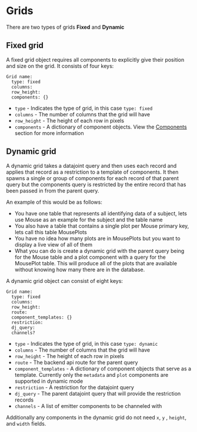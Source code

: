 # Grids

There are two types of grids **Fixed** and **Dynamic**

## Fixed grid

A fixed grid object requires all components to explicitly give their position and size on the grid. It consists of four keys:
```
Grid name:
  type: fixed
  columns:
  row_height:
  components: {}
```
- `type` - Indicates the type of grid, in this case `type: fixed`
- `columns` - The number of columns that the grid will have
- `row_height` - The height of each row in pixels
- `components` - A dictionary of component objects. View the [Components](./components.md) section for more information

## Dynamic grid

A dynamic grid takes a datajoint query and then uses each record and applies that record as a restriction to a template of components. It then spawns a single or group of components for each record of that parent query but the components query is restricted by the entire record that has been passed in from the parent query.

An example of this would be as follows:

- You have one table that represents all identifying data of a subject, lets use Mouse as an example for the subject and the table name
- You also have a table that contains a single plot per Mouse primary key, lets call this table MousePlots
- You have no idea how many plots are in MousePlots but you want to display a live view of all of them
- What you can do is create a dynamic grid with the parent query being for the Mouse table and a plot component with a query for the MousePlot table. This will produce all of the plots that are available without knowing how many there are in the database.

A dynamic grid object can consist of eight keys:
```
Grid name:
  type: fixed
  columns:
  row_height:
  route:
  component_templates: {}
  restriction:
  dj_query:
  channels?
```

- `type` - Indicates the type of grid, in this case `type: dynamic`
- `columns` - The number of columns that the grid will have
- `row_height` - The height of each row in pixels
- `route` - The backend api route for the parent query
- `component_templates` - A dictionary of component objects that serve as a template. Currently only the `metadata` and `plot` components are supported in dynamic mode
- `restriction` - A restriction for the datajoint query
- `dj_query` - The parent datajoint query that will provide the restriction records
- `channels` - A list of emitter components to be channeled with

Additionally any components in the dynamic grid do not need `x`, `y` , `height`, and `width` fields.



